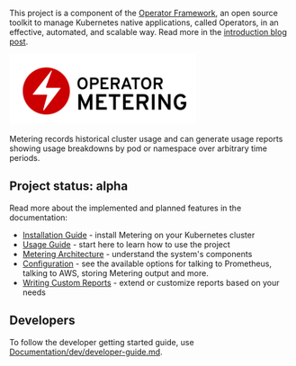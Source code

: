 This project is a component of the [Operator Framework](https://github.com/operator-framework), an open source toolkit to manage Kubernetes native applications, called Operators, in an effective, automated, and scalable way.
Read more in the [introduction blog post](https://coreos.com/blog/introducing-operator-framework-metering).

<img src="Documentation/operator_logo_metering_color.svg" height="125px"></img>

Metering records historical cluster usage and can generate usage reports showing usage breakdowns by pod or namespace over arbitrary time periods.

## Project status: alpha

Read more about the implemented and planned features in the documentation:

 - [Installation Guide](Documentation/install-metering.md) - install Metering on your Kubernetes cluster
 - [Usage Guide](Documentation/using-metering.md) - start here to learn how to use the project
 - [Metering Architecture](Documentation/metering-architecture.md) - understand the system's components
 - [Configuration](Documentation/metering-config.md) - see the available options for talking to Prometheus, talking to AWS, storing Metering output and more.
 - [Writing Custom Reports](Documentation/writing-custom-queries.md) - extend or customize reports based on your needs

## Developers

To follow the developer getting started guide, use [Documentation/dev/developer-guide.md](Documentation/dev/developer-guide.md).
